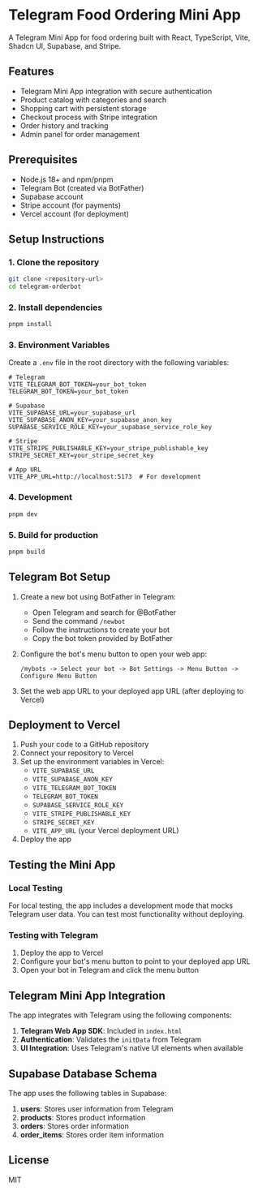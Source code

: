 # Telegram Food Ordering Mini App

A Telegram Mini App for food ordering built with React, TypeScript, Vite, Shadcn UI, Supabase, and Stripe.

## Features

- Telegram Mini App integration with secure authentication
- Product catalog with categories and search
- Shopping cart with persistent storage
- Checkout process with Stripe integration
- Order history and tracking
- Admin panel for order management

## Prerequisites

- Node.js 18+ and npm/pnpm
- Telegram Bot (created via BotFather)
- Supabase account
- Stripe account (for payments)
- Vercel account (for deployment)

## Setup Instructions

### 1. Clone the repository

```bash
git clone <repository-url>
cd telegram-orderbot
```

### 2. Install dependencies

```bash
pnpm install
```

### 3. Environment Variables

Create a `.env` file in the root directory with the following variables:

```
# Telegram
VITE_TELEGRAM_BOT_TOKEN=your_bot_token
TELEGRAM_BOT_TOKEN=your_bot_token

# Supabase
VITE_SUPABASE_URL=your_supabase_url
VITE_SUPABASE_ANON_KEY=your_supabase_anon_key
SUPABASE_SERVICE_ROLE_KEY=your_supabase_service_role_key

# Stripe
VITE_STRIPE_PUBLISHABLE_KEY=your_stripe_publishable_key
STRIPE_SECRET_KEY=your_stripe_secret_key

# App URL
VITE_APP_URL=http://localhost:5173  # For development
```

### 4. Development

```bash
pnpm dev
```

### 5. Build for production

```bash
pnpm build
```

## Telegram Bot Setup

1. Create a new bot using BotFather in Telegram:
   - Open Telegram and search for @BotFather
   - Send the command `/newbot`
   - Follow the instructions to create your bot
   - Copy the bot token provided by BotFather

2. Configure the bot's menu button to open your web app:
   ```
   /mybots -> Select your bot -> Bot Settings -> Menu Button -> Configure Menu Button
   ```

3. Set the web app URL to your deployed app URL (after deploying to Vercel)

## Deployment to Vercel

1. Push your code to a GitHub repository
2. Connect your repository to Vercel
3. Set up the environment variables in Vercel:
   - `VITE_SUPABASE_URL`
   - `VITE_SUPABASE_ANON_KEY`
   - `VITE_TELEGRAM_BOT_TOKEN`
   - `TELEGRAM_BOT_TOKEN`
   - `SUPABASE_SERVICE_ROLE_KEY`
   - `VITE_STRIPE_PUBLISHABLE_KEY`
   - `STRIPE_SECRET_KEY`
   - `VITE_APP_URL` (your Vercel deployment URL)
4. Deploy the app

## Testing the Mini App

### Local Testing

For local testing, the app includes a development mode that mocks Telegram user data. You can test most functionality without deploying.

### Testing with Telegram

1. Deploy the app to Vercel
2. Configure your bot's menu button to point to your deployed app URL
3. Open your bot in Telegram and click the menu button

## Telegram Mini App Integration

The app integrates with Telegram using the following components:

1. **Telegram Web App SDK**: Included in `index.html`
2. **Authentication**: Validates the `initData` from Telegram
3. **UI Integration**: Uses Telegram's native UI elements when available

## Supabase Database Schema

The app uses the following tables in Supabase:

1. **users**: Stores user information from Telegram
2. **products**: Stores product information
3. **orders**: Stores order information
4. **order_items**: Stores order item information

## License

MIT
